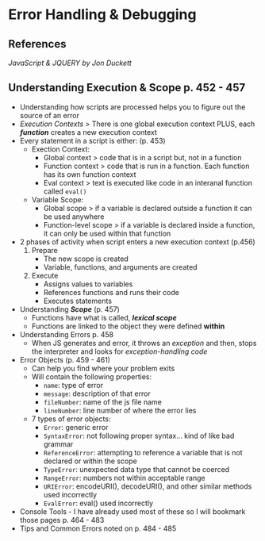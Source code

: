 # Error Handling & Debugging

## References

<cite>JavaScript & JQUERY by Jon Duckett<cite>

## Understanding Execution & Scope p. 452 - 457

- Understanding how scripts are processed helps you to figure out the source of an error
- _Execution Contexts_ > There is one global execution context PLUS, each ***function*** creates a new execution context
- Every statement in a script is either: (p. 453)
  - Exection Context:
    - Global context > code that is in a script but, not in a function
    - Function context > code that is run in a function. Each function has its own function context
    - Eval context > text is executed like code in an interanal function called `eval()`
  - Variable Scope:
    - Global scope > if a variable is declared outside a function it can be used anywhere
    - Function-level scope > if a variable is declared inside a function, it can only be used within that function
- 2 phases of activity when script enters a new execution context (p.456)
  1. Prepare
      - The new scope is created
      - Variable, functions, and arguments are created
  2. Execute
      - Assigns values to variables
      - References functions and runs their code
      - Executes  statements
- Understanding ***Scope*** (p. 457)
  - Functions have what is called, ***lexical scope***
  - Functions are linked to the object they were defined <b>within</b>
- Understanding Errors p. 458
  - When JS generates and error, it throws an _exception_ and then, stops the interpreter and looks for _exception-handling code_
- Error Objects (p. 459 - 461)
  - Can help you find where your problem exits
  - Will contain the following properties:
    - `name`: type of error
    - `message`: description of that error
    - `fileNumber`: name of the js file name
    - `lineNumber`: line number of where the error lies
  - 7 types of error objects:
    - `Error`: generic error
    - `SyntaxError`: not following proper syntax... kind of like bad grammar
    - `ReferenceError`: attempting to reference a variable that is not declared or within the scope
    - `TypeError`: unexpected data type that cannot be coerced
    - `RangeError`: numbers not within acceptable range
    - `URIError`: encodeURI(), decodeURI(), and other similar methods used incorrectly
    - `EvalError`: eval() used incorrectly
- Console Tools - I have already used most of these so I will bookmark those pages p. 464 - 483
- Tips and Common Errors noted on p. 484 - 485
